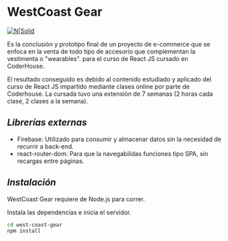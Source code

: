# WestCoast Gear

[![N|Solid](https://3.bp.blogspot.com/-brs7KaNSqqs/VOAho8zwPgI/AAAAAAAAJgg/E7zai_Jad7E/s1600/green%2Bdemo.png)](https://frosty-heisenberg-822e89.netlify.app/)

Es la conclusión y prototipo final de un proyecto de e-commerce que se enfoca en la venta de todo tipo de accesorio que complementan la vestimenta o "wearables". para el curso de React JS cursado en CoderHouse.

El resultado conseguido es debido al contenido estudiado y aplicado del curso de React JS impartido mediante clases online por parte de Coderhouse. La cursada tuvo una extensión de 7 semanas (2 horas cada clase, 2 clases a la semana).

## _Librerías externas_
- Firebase: Utilizado para consumir y almacenar datos sin la necesidad de recurrir a back-end.
- react-router-dom: Para que la navegabilidas funciones tipo SPA, sin recargas entre páginas.

## _Instalación_

WestCoast Gear requiere de Node.js para correr.

Instala las dependencias e inicia el servidor.

```sh
cd west-coast-gear
npm install
```